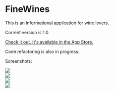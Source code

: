 FineWines
========
This is an informational application for wine lovers.

Current version is 1.0.

<a href="https://itunes.apple.com/WebObjects/MZStore.woa/wa/viewSoftware?id=906687659&mt=8">Check it out. It's available in the App Store.</a>

Code refactoring is also in progress.

Screenshots:

<img src="http://i.imgur.com/oaZzuOQ.png" />
<br />
<img src="http://i.imgur.com/wi1GCmX.png" />
<br />
<img src="http://i.imgur.com/4fYXlwY.png" />
<br />
<img src="http://i.imgur.com/B4CChOS.png" />

